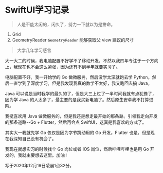 # SwiftUI学习记录
> 人是不能太闲的，闲久了，努力一下就以为是拼命。

1. Grid
2. GeometryReader
`GeometryReader` 能够获取父 view 建议的尺寸

> 大学几年学习感言

大一大二的时候，我电脑配置不好学不了移动开发，不然以我四年专注于一个方向上，我现在也不会这么紧张，因为还有不到半年就要实习了。

电脑配置不好，我一开始学的 Go 做微服务，然后没学太深就跑去学 Python，然后一直学到了深度学习，但是我发现我真的数学不太好，我又跑回去搞 Java。

Java 可以说是当时我学的最久的了，但是大三上过了一半时间我就有点犹豫了，因为学 Java 的人太多了，最主要的是我买新电脑了。然后原生安卓我不打算进阶。

我挺喜欢用 Java 做微服务的，但是我还是想走最开始的那条路。引领我走向开发的那条道路--Go + Flutter，然后再会点 SwiftUI，这真是我喜欢的方式了。

其实大一我就先学 Go 仅仅是因为字节跳动用的 Go 开发，Flutter 也是，但是现在我深知自己没有机会了。

我现在就想实习的时候找个 Go 岗位或者 IOS 岗位，然后哔哩哔哩也是用 Go 开发的，我就主要想去这里。加油！

写于2020年12月19日凌晨1点32分。
